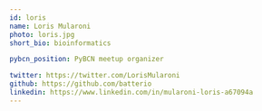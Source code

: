 ```yaml
---
id: loris
name: Loris Mularoni
photo: loris.jpg
short_bio: bioinformatics

pybcn_position: PyBCN meetup organizer

twitter: https://twitter.com/LorisMularoni
github: https://github.com/batterio
linkedin: https://www.linkedin.com/in/mularoni-loris-a67094a
---
```

